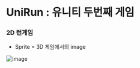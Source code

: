 # UniRun : 유니티 두번째 게임
### 2D 런게임
- Sprite = 3D 게임에서의 image

![image](https://user-images.githubusercontent.com/86696817/156720952-470c3dfe-2914-4f6f-94e7-e2a90be0dafe.png)
